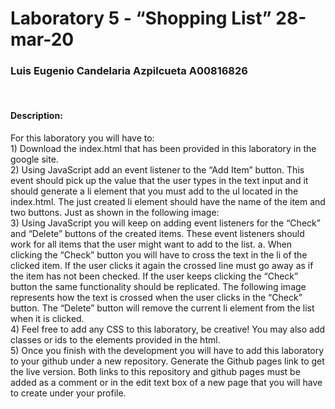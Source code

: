 <h1>
    Laboratory 5 - “Shopping List” 28-mar-20
</h1>
<h3>
    Luis Eugenio Candelaria Azpilcueta A00816826
</h3>
<br>
<h4>
    Description:
</h4>
<p>
    For this laboratory you will have to:
    <br>
    1) Download the index.html that has been provided in this laboratory in the google site.
    <br>
    2) Using JavaScript add an event listener to the “Add Item” button. This event should pick up
    the value that the user types in the text input and it should generate a li element that
    you must add to the ul located in the index.html. The just created li element should
    have the name of the item and two buttons. Just as shown in the following image:
    <br>
    3) Using JavaScript you will keep on adding event listeners for the “Check” and “Delete”
    buttons of the created items. These event listeners should work for all items that the user
    might want to add to the list.
    a. When clicking the “Check” button you will have to cross the text in the li of the
    clicked item. If the user clicks it again the crossed line must go away as if the item
    has not been checked. If the user keeps clicking the “Check” button the same
    functionality should be replicated. The following image represents how the text is
    crossed when the user clicks in the “Check” button.
    The “Delete” button will remove the current li element from the list when it is
    clicked.
    <br>
    4) Feel free to add any CSS to this laboratory, be creative! You may also add classes or ids to
    the elements provided in the html.
    <br>
    5) Once you finish with the development you will have to add this laboratory to your github
    under a new repository. Generate the Github pages link to get the live version. Both links to
    this repository and github pages must be added as a comment or in the edit text box of a
    new page that you will have to create under your profile.
</p>